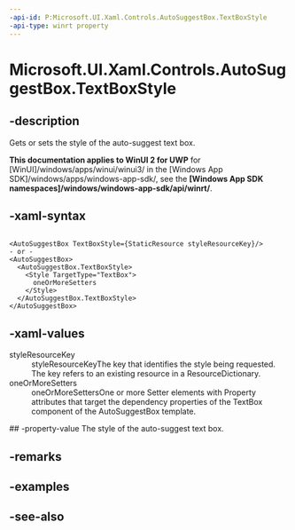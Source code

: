 ```yaml
---
-api-id: P:Microsoft.UI.Xaml.Controls.AutoSuggestBox.TextBoxStyle
-api-type: winrt property
---
```


<!-- Property syntax
public Windows.UI.Xaml.Style TextBoxStyle { get;  set; }
-->

# Microsoft.UI.Xaml.Controls.AutoSuggestBox.TextBoxStyle

## -description
Gets or sets the style of the auto-suggest text box.

**This documentation applies to WinUI 2 for UWP** for [WinUI]/windows/apps/winui/winui3/ in the [Windows App SDK]/windows/apps/windows-app-sdk/, see the **[Windows App SDK namespaces]/windows/windows-app-sdk/api/winrt/**.

## -xaml-syntax
```xaml

<AutoSuggestBox TextBoxStyle={StaticResource styleResourceKey}/>
- or -
<AutoSuggestBox>
  <AutoSuggestBox.TextBoxStyle>
    <Style TargetType="TextBox">
      oneOrMoreSetters
    </Style>
  </AutoSuggestBox.TextBoxStyle>
</AutoSuggestBox>
```


## -xaml-values
<dl><dt>styleResourceKey</dt><dd>styleResourceKeyThe key that identifies the style being requested. The key refers to an existing resource in a ResourceDictionary.</dd>
<dt>oneOrMoreSetters</dt><dd>oneOrMoreSettersOne or more Setter elements with Property attributes that target the dependency properties of the TextBox component of the AutoSuggestBox template.</dd>
</dl>
## -property-value
The style of the auto-suggest text box.

## -remarks

## -examples

## -see-also
